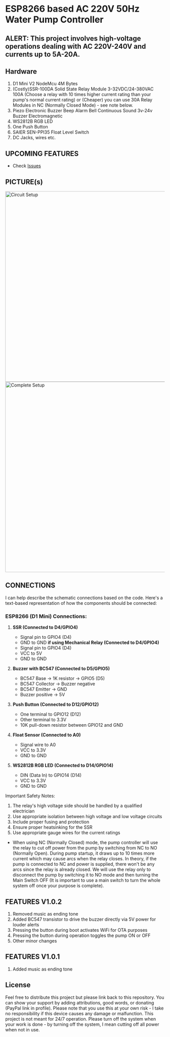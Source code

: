 # ESP8266 based AC 220V 50Hz Water Pump Controller

## ALERT: This project involves high-voltage operations dealing with AC 220V-240V and currents up to 5A-20A.

## Hardware
1. D1 Mini V2 NodeMcu 4M Bytes
2. (Costly)SSR-100DA Solid State Relay Module 3-32VDC/24-380VAC 100A (Choose a relay with 10 times higher current rating than your pump's normal current rating) or (Cheaper) you can use 30A Relay Modules in NC (Normally Closed Mode) - see note below.
3. Piezo Electronic Buzzer Beep Alarm Bell Continuous Sound 3v-24v Buzzer Electromagnetic
4. WS2812B RGB LED
5. One Push Button
6. SAIER SEN-PPI35 Float Level Switch
7. DC Jacks, wires etc.

## UPCOMING FEATURES
- Check [Issues](https://github.com/KamadoTanjiro-beep/Water-Pump-Controller/issues) 

## PICTURE(s)
<img src="assets/circuit.jpg" width="800" height="600" alt="Circuit Setup">
<img src="assets/setup.jpg" width="800" height="600" alt="Complete Setup">

## CONNECTIONS
I can help describe the schematic connections based on the code. Here's a text-based representation of how the components should be connected:

### ESP8266 (D1 Mini) Connections:

1. **SSR (Connected to D4/GPIO4)** 
   - Signal pin to GPIO4 (D4)
   - GND to GND
   **if using Mechanical Relay (Connected to D4/GPIO4)**
   - Signal pin to GPIO4 (D4)
   - VCC to 5V
   - GND to GND

2. **Buzzer with BC547 (Connected to D5/GPIO5)**
   - BC547 Base -> 1K resistor -> GPIO5 (D5)
   - BC547 Collector -> Buzzer negative
   - BC547 Emitter -> GND
   - Buzzer positive -> 5V

3. **Push Button (Connected to D12/GPIO12)**
   - One terminal to GPIO12 (D12)
   - Other terminal to 3.3V
   - 10K pull-down resistor between GPIO12 and GND

4. **Float Sensor (Connected to A0)**
   - Signal wire to A0
   - VCC to 3.3V
   - GND to GND

5. **WS2812B RGB LED (Connected to D14/GPIO14)**
   - DIN (Data In) to GPIO14 (D14)
   - VCC to 3.3V
   - GND to GND

Important Safety Notes:
1. The relay's high voltage side should be handled by a qualified electrician
2. Use appropriate isolation between high voltage and low voltage circuits
3. Include proper fusing and protection
4. Ensure proper heatsinking for the SSR
5. Use appropriate gauge wires for the current ratings

* When using NC (Normally Closed) mode, the pump controller will use the relay to cut off power from the pump by switching from NC to NO (Normally Open). During pump startup, it draws up to 10 times more current which may cause arcs when the relay closes. In theory, if the pump is connected to NC and power is supplied, there won't be any arcs since the relay is already closed. We will use the relay only to disconnect the pump by switching it to NO mode and then turning the Main Switch OFF (It is important to use a main switch to turn the whole system off once your purpose is complete).

## FEATURES V1.0.2
1. Removed music as ending tone
2. Added BC547 transistor to drive the buzzer directly via 5V power for louder alerts
3. Pressing the button during boot activates WiFi for OTA purposes
4. Pressing the button during operation toggles the pump ON or OFF
5. Other minor changes

## FEATURES V1.0.1
1. Added music as ending tone

## License
Feel free to distribute this project but please link back to this repository. You can show your support by adding attributions, good words, or donating (PayPal link in profile). Please note that you use this at your own risk - I take no responsibility if this device causes any damage or malfunction. This project is not meant for 24/7 operation. Please turn off the system when your work is done - by turning off the system, I mean cutting off all power when not in use.

